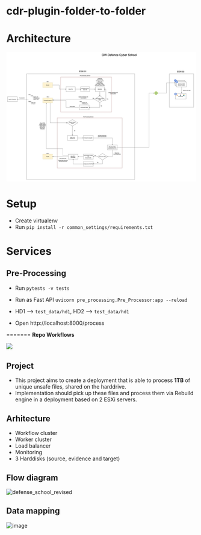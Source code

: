 # cdr-plugin-folder-to-folder

# Architecture

![architecture](./diagrams/cdr-plugin-folder-to-folder-architecture.png)

# Setup

- Create virtualenv
- Run `pip install -r common_settings/requirements.txt`

# Services
 
## Pre-Processing

- Run `pytests -v tests`

- Run as Fast API  `uvicorn pre_processing.Pre_Processor:app --reload`

- HD1 --> `test_data/hd1`,  HD2 --> `test_data/hd1`

- Open http://localhost:8000/process


=======
**Repo Workflows**

![](https://github.com/filetrust/cdr-plugin-folder-to-folder/actions/workflows/run-tests.yml/badge.svg)

## Project 

- This project aims to create a deployment that is able to process **1TB** of unique unsafe files, shared on the harddrive. 
- Implementation should pick up these files and process them via Rebuild engine in a deployment based on 2 ESXi servers.

## Arhitecture 

- Workflow cluster
- Worker cluster
- Load balancer
- Monitoring
- 3 Harddisks (source, evidence and target)


## Flow diagram

![defense_school_revised](https://user-images.githubusercontent.com/70108899/113388987-87a0c980-938f-11eb-9fab-f397383f7c95.jpg)

## Data mapping

![image](https://user-images.githubusercontent.com/70108899/113400135-a314d000-93a1-11eb-8b5f-5d9fb3679264.png)
